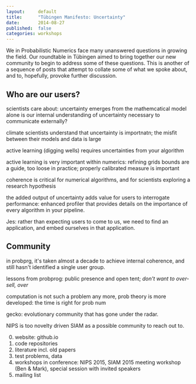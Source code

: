 ```yaml
---
layout:     default
title:      "Tübingen Manifesto: Uncertainty"
date:       2014-08-27
published:  false
categories: workshops
---
```

We in Probabilistic Numerics face many unanswered questions in growing the field.
Our roundtable in Tübingen aimed to bring together our new community to begin to address some of these questions. 
This is another of a sequence of posts that attempt to collate some of what we spoke about, and to, hopefully, provoke further discussion.

## Who are our users?

scientists care about: uncertainty emerges from the mathemcatical model alone
is our internal understanding of uncertainty necessary to communicate externally?

climate scientists understand that uncertainty is importnatn; the misfit between their models and data is large

active learning (digging wells) requires uncertainties from your algorithm

active learning is very important within numerics: refining grids
bounds are a guide, too loose in practice; properly calibrated measure is important

coherence is critical for numerical algorithms, and for scientists exploring a research hypothesis

the added output of uncertainty adds value for users to interrogate performance: enhanced profiler that provides details on the importance of every algorithm in your pipeline.  

Jes: rather than expecting users to come to us, we need to find an application, and embed ourselves in that application.

## Community

in probprg, it's taken almost a decade to achieve internal coherence, and still hasn't identified a single user group.

lessons from probprog: public presence and open tent; *don't want to over-sell, over*

computation is not such a problem any more, prob theory is more developed: the time is right for prob num

gecko: evolutionary community that has gone under the radar.

NIPS is too novelty driven
SIAM as a possible community to reach out to. 

0. website: github.io
1. code repositories
2. literature incl. old papers
2. test problems, data
3. workshops in conference: NIPS 2015, SIAM 2015 meeting workshop (Ben & Mark), special session with invited speakers
4. mailing list
